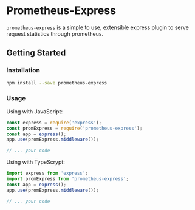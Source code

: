 # Prometheus-Express

`prometheus-express` is a simple to use, extensible express plugin to serve
request statistics through prometheus.

## Getting Started

### Installation

```bash
npm install --save prometheus-express
```

### Usage

Using with JavaScript:

```js
const express = require('express');
const promExpress = require('prometheus-express');
const app = express();
app.use(promExpress.middleware());

// ... your code
```

Using with TypeScrypt:

```ts
import express from 'express';
import promExpress from 'prometheus-express';
const app = express();
app.use(promExpress.middleware());

// ... your code
```
